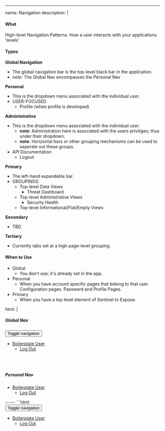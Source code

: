 ---
name: Navigation
description: |
  #### What
  High-level Navigation Patterns.  How a user interacts with your applications 'levels'
  
  #### Types
  **Global Navigation**  
  - The global navigation bar is the top-level black bar in the application. 
  - *note:* The Global Nav encompasses the Personal Nav
  
  **Personal**  
  - This is the dropdown menu associated with the individual user.
  - USER-FOCUSED
    - Profile (when profile is developed)
    
  **Administrative**  
  - This is the dropdown menu associated with the individual user.
    - __note__: Administration here is associated with the users priviliges; thus under their dropdown.
    - __note__: Horizontal bars or other grouping mechanisms can be used to seperate out these groups.
  - API Documentation
    - Logout
  
  **Primary**
  - The left-hand expandable bar.
  - GROUPINGS:
    - Top-level Data Views
      - Threat Dashboard
    - Top-level Administrative Views
      - Security Health
    - Top-level Informational/Flat/Empty Views
    
  **Secondary**
  - TBD
    
  **Tertiary**
  - Currently tabs set at a high page-level grouping.

  #### When to Use
  
  * Global
    * You don't use; it's already set in the app.
  * Personal
    * When you have account specific pages that belong to that user.  Configuration pages.  Password and Profile Pages.
  * Primary
    * When you have a top level element of Sentinel to Expose.
  
  
html: |
  <h5>Global Nav</h5>
  <nav id="global-nav" class="navbar-default navbar-global">
    <div class="container-fluid">
      <div class="navbar-header"><a ui-sref="root" aria-label="BOILERPLATE LABEL" title="Boilerplate" class="navbar-brand app-brand" href="#"></a>
        <button type="button" ng-click="vm.isCollapsed = !vm.isCollapsed" class="navbar-toggle"><span translate="" class="sr-only"><span class="ng-scope">Toggle navigation</span></span><span class="icon-bar"></span><span class="icon-bar"></span><span class="icon-bar"></span></button>
      </div>
      <div id="global-navbar-menu" uib-collapse="vm.isCollapsed" class="collapsed navbar-collapse in collapse" aria-expanded="true" aria-hidden="false" style="height: auto;">
        <ul class="nav navbar-nav navbar-right">
          <li uib-dropdown="" uib-keyword-nav="" class="dropdown"><a id="global-nav-user-dropdown" uib-dropdown-toggle="" href="" aria-label="vm.userDropdownAriaLabel" class="active ng-binding dropdown-toggle" aria-haspopup="true" aria-expanded="false"><span class="icon icon-user"></span>Boilerplate User<span class="caret"></span></a>
            <ul role="menu" aria-labelledby="global-nav-user-dropdown" class="uib-dropdown-menu dropdown-menu-global-nav dropdown-menu">
              <li class="menuitem"><a href="" ng-click="vm.logout($event)"><span class="icon icon-power-off"></span><span translate=""><span class="ng-scope">Log Out</span></span></a></li>
            </ul>
          </li>
        </ul>
      </div>
    </div>
  </nav>
  <br /><br />
  <h5>Personal Nav</h5>
  <div id="global-navbar-menu" uib-collapse="vm.isCollapsed" class="collapsed navbar-collapse in collapse" aria-expanded="true" aria-hidden="false" style="height: auto;">
    <ul class="nav navbar-nav navbar-right">
      <li uib-dropdown="" uib-keyword-nav="" class="dropdown"><a id="global-nav-user-dropdown" uib-dropdown-toggle="" href="" aria-label="vm.userDropdownAriaLabel" class="active ng-binding dropdown-toggle" aria-haspopup="true" aria-expanded="false"><span class="icon icon-user"></span>Boilerplate User<span class="caret"></span></a>
        <ul role="menu" aria-labelledby="global-nav-user-dropdown" class="uib-dropdown-menu dropdown-menu-global-nav dropdown-menu">
          <li class="menuitem"><a href="" ng-click="vm.logout($event)"><span class="icon icon-power-off"></span><span translate=""><span class="ng-scope">Log Out</span></span></a></li>
        </ul>
      </li>
    </ul>
  </div>
-----
```html
<nav id="global-nav" class="navbar-default navbar-global">
  <div class="container-fluid">
    <div class="navbar-header"><a ui-sref="root" aria-label="BOILERPLATE LABEL" title="Boilerplate" class="navbar-brand app-brand" href="#"></a>
      <button type="button" ng-click="vm.isCollapsed = !vm.isCollapsed" class="navbar-toggle"><span translate="" class="sr-only"><span class="ng-scope">Toggle navigation</span></span><span class="icon-bar"></span><span class="icon-bar"></span><span class="icon-bar"></span></button>
    </div>
    <div id="global-navbar-menu" uib-collapse="vm.isCollapsed" class="collapsed navbar-collapse in collapse" aria-expanded="true" aria-hidden="false" style="height: auto;">
      <ul class="nav navbar-nav navbar-right">
        <li uib-dropdown="" uib-keyword-nav="" class="dropdown"><a id="global-nav-user-dropdown" uib-dropdown-toggle="" href="" aria-label="vm.userDropdownAriaLabel" class="active ng-binding dropdown-toggle" aria-haspopup="true" aria-expanded="false"><span class="icon icon-user"></span>Boilerplate User<span class="caret"></span></a>
          <ul role="menu" aria-labelledby="global-nav-user-dropdown" class="uib-dropdown-menu dropdown-menu-global-nav dropdown-menu">
            <li class="menuitem"><a href="" ng-click="vm.logout($event)"><span class="icon icon-power-off"></span><span translate=""><span class="ng-scope">Log Out</span></span></a></li>
          </ul>
        </li>
      </ul>
    </div>
  </div>
</nav>
